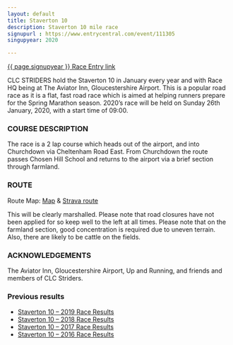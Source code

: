 ```yaml
---
layout: default
title: Staverton 10
description: Staverton 10 mile race
signupurl : https://www.entrycentral.com/event/111305
singupyear: 2020

---
```


<a href="{{ page.signupurl}}">{{ page.signupyear }} Race Entry link</a>

CLC STRIDERS hold the Staverton 10 in January every year and with Race HQ being at The Aviator Inn, Gloucestershire Airport.
This is a popular road race as it is a flat, fast road race which is aimed at helping runners prepare for the Spring Marathon season. 2020’s race will be held on Sunday 26th January, 2020, with a start time of 09:00.

### COURSE DESCRIPTION

The race is a 2 lap course which heads out of the airport, and into Churchdown via Cheltenham Road East. From Churchdown the route passes Chosen Hill School and returns to the airport via a brief section through farmland.

### ROUTE

Route Map: <a href="/assets/staverton-10-mile-route-map.pdf">Map</a> & <a href="https://www.strava.com/routes/7184956">Strava route</a>

This will be clearly marshalled. Please note that road closures have not been applied for so keep well to the left at all times. Please note that on the farmland section, good concentration is required due to uneven terrain. Also, there are likely to be cattle on the fields.

### ACKNOWLEDGEMENTS

The Aviator Inn, Gloucestershire Airport, Up and Running, and friends and members of CLC Striders.

### Previous results

<ul>
  <li><a href="/assets/staverton-10-mile-results-2019.pdf">Staverton 10 – 2019 Race Results</a></li>
  <li><a href="/assets/staverton-10-mile-results-2018.pdf">Staverton 10 – 2018 Race Results</a></li>
  <li><a href="/assets/staverton-10-mile-results-2017.pdf">Staverton 10 – 2017 Race Results</a></li>
  <li><a href="/assets/staverton-10-mile-results-2016.pdf">Staverton 10 – 2016 Race Results</a></li>
</ul>
 
